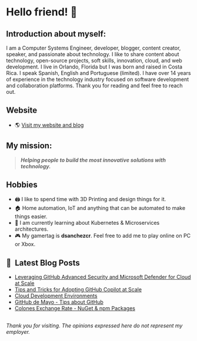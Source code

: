 # Hello friend! 👋

## Introduction about myself:

I am a Computer Systems Engineer, developer, blogger, content creator, speaker, and passionate about technology. I like to share content about technology, open-source projects, soft skills, innovation, cloud, and web development. I live in Orlando, Florida but I was born and raised in Costa Rica. I speak Spanish, English and Portuguese (limited). I have over 14 years of experience in the technology industry focused on software development and collaboration platforms. Thank you for reading and feel free to reach out.

## Website
- 🌎 [Visit my website and blog](https://dsanchezcr.com)

## My mission:
> ***Helping people to build the most innovative solutions with technology.***

## Hobbies 
- 🖨️ I like to spend time with 3D Printing and design things for it.
- 🏠 Home automation, IoT and anything that can be automated to make things easier.
- 🌱 I am currently learning about Kubernetes & Microservices architectures.
- 🎮 My gamertag is **dsanchezcr**. Feel free to add me to play online on PC or Xbox.

## 📕 &nbsp;**Latest Blog Posts**
<!-- BLOG-POST-LIST:START -->
- [Leveraging GitHub Advanced Security and Microsoft Defender for Cloud at Scale](https://dsanchezcr.com/blog/ghas-rollout)
- [Tips and Tricks for Adopting GitHub Copilot at Scale](https://dsanchezcr.com/blog/adopting-github-copilot-at-scale)
- [Cloud Development Environments](https://dsanchezcr.com/blog/cloud-development-environments)
- [GitHub de Mayo - Tips about GitHub](https://dsanchezcr.com/blog/github-de-mayo)
- [Colones Exchange Rate - NuGet &amp; npm Packages](https://dsanchezcr.com/blog/colones-exchange-rate-package)
<!-- BLOG-POST-LIST:END -->

##
*Thank you for visiting. The opinions expressed here do not represent my employer.*
